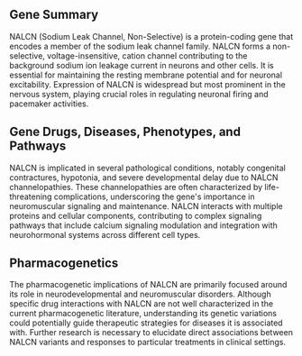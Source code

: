 ## Gene Summary
NALCN (Sodium Leak Channel, Non-Selective) is a protein-coding gene that encodes a member of the sodium leak channel family. NALCN forms a non-selective, voltage-insensitive, cation channel contributing to the background sodium ion leakage current in neurons and other cells. It is essential for maintaining the resting membrane potential and for neuronal excitability. Expression of NALCN is widespread but most prominent in the nervous system, playing crucial roles in regulating neuronal firing and pacemaker activities.

## Gene Drugs, Diseases, Phenotypes, and Pathways
NALCN is implicated in several pathological conditions, notably congenital contractures, hypotonia, and severe developmental delay due to NALCN channelopathies. These channelopathies are often characterized by life-threatening complications, underscoring the gene's importance in neuromuscular signaling and maintenance. NALCN interacts with multiple proteins and cellular components, contributing to complex signaling pathways that include calcium signaling modulation and integration with neurohormonal systems across different cell types.

## Pharmacogenetics
The pharmacogenetic implications of NALCN are primarily focused around its role in neurodevelopmental and neuromuscular disorders. Although specific drug interactions with NALCN are not well characterized in the current pharmacogenetic literature, understanding its genetic variations could potentially guide therapeutic strategies for diseases it is associated with. Further research is necessary to elucidate direct associations between NALCN variants and responses to particular treatments in clinical settings.